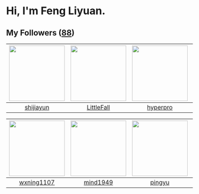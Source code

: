 # Hi, I'm Feng Liyuan.

## My Followers ([88](https://github.com/SunRunAway?tab=followers))

| <img src="https://avatars.githubusercontent.com/u/566037?v=4" width="150" height="150" /> | <img src="https://avatars.githubusercontent.com/u/30543181?v=4" width="150" height="150" /> | <img src="https://avatars.githubusercontent.com/u/2445111?v=4" width="150" height="150" /> | <img src="https://avatars.githubusercontent.com/u/2173670?v=4" width="150" height="150" /> |
| :---------------------------------------------------------------------------------------: | :-----------------------------------------------------------------------------------------: | :----------------------------------------------------------------------------------------: | :----------------------------------------------------------------------------------------: |
|                         [shijiayun](https://github.com/shijiayun)                         |                         [LittleFall](https://github.com/LittleFall)                         |                           [hyperpro](https://github.com/hyperpro)                          |                         [wonderflow](https://github.com/wonderflow)                        |

| <img src="https://avatars.githubusercontent.com/u/42286315?v=4" width="150" height="150" /> | <img src="https://avatars.githubusercontent.com/u/19871320?v=4" width="150" height="150" /> | <img src="https://avatars.githubusercontent.com/u/1907938?v=4" width="150" height="150" /> | <img src="https://avatars.githubusercontent.com/u/46620760?v=4" width="150" height="150" /> |
| :-----------------------------------------------------------------------------------------: | :-----------------------------------------------------------------------------------------: | :----------------------------------------------------------------------------------------: | :-----------------------------------------------------------------------------------------: |
|                         [wxning1107](https://github.com/wxning1107)                         |                           [mind1949](https://github.com/mind1949)                           |                             [pingyu](https://github.com/pingyu)                            |                        [pleiadesian](https://github.com/pleiadesian)                        |